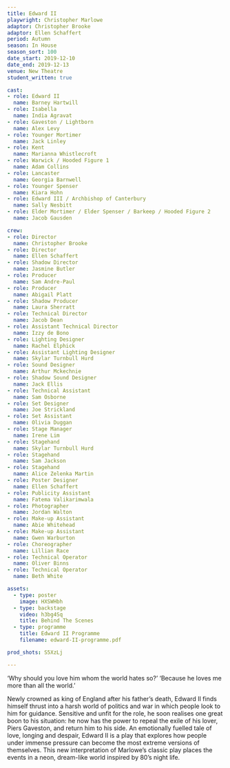 ```yaml
---
title: Edward II
playwright: Christopher Marlowe
adaptor: Christopher Brooke
adaptor: Ellen Schaffert
period: Autumn
season: In House
season_sort: 100
date_start: 2019-12-10
date_end: 2019-12-13
venue: New Theatre
student_written: true 

cast:
- role: Edward II
  name: Barney Hartwill
- role: Isabella
  name: India Agravat
- role: Gaveston / Lightborn
  name: Alex Levy
- role: Younger Mortimer
  name: Jack Linley
- role: Kent
  name: Marianna Whistlecroft
- role: Warwick / Hooded Figure 1
  name: Adam Collins
- role: Lancaster
  name: Georgia Barnwell
- role: Younger Spenser
  name: Kiara Hohn
- role: Edward III / Archbishop of Canterbury
  name: Sally Nesbitt
- role: Elder Mortimer / Elder Spenser / Barkeep / Hooded Figure 2
  name: Jacob Gausden

crew:
- role: Director
  name: Christopher Brooke
- role: Director
  name: Ellen Schaffert
- role: Shadow Director
  name: Jasmine Butler
- role: Producer
  name: Sam Andre-Paul
- role: Producer
  name: Abigail Platt
- role: Shadow Producer
  name: Laura Sherratt
- role: Technical Director 
  name: Jacob Dean 
- role: Assistant Technical Director
  name: Izzy de Bono
- role: Lighting Designer 
  name: Rachel Elphick
- role: Assistant Lighting Designer 
  name: Skylar Turnbull Hurd
- role: Sound Designer 
  name: Arthur Mckechnie
- role: Shadow Sound Designer
  name: Jack Ellis
- role: Technical Assistant
  name: Sam Osborne
- role: Set Designer
  name: Joe Strickland
- role: Set Assistant
  name: Olivia Duggan
- role: Stage Manager 
  name: Irene Lim
- role: Stagehand
  name: Skylar Turnbull Hurd
- role: Stagehand
  name: Sam Jackson
- role: Stagehand
  name: Alice Zelenka Martin
- role: Poster Designer 
  name: Ellen Schaffert
- role: Publicity Assistant
  name: Fatema Valikarimwala
- role: Photographer
  name: Jordan Walton
- role: Make-up Assistant 
  name: Abie Whitehead
- role: Make-up Assistant 
  name: Gwen Warburton
- role: Choreographer
  name: Lillian Race
- role: Technical Operator
  name: Oliver Binns
- role: Technical Operator
  name: Beth White

assets:
  - type: poster
    image: HXSWHbh
  - type: backstage
    video: h3bg4Sq
    title: Behind The Scenes
  - type: programme
    title: Edward II Programme
    filename: edward-II-programme.pdf

prod_shots: S5XzLj

---
```


‘Why should you love him whom the world hates so?’
‘Because he loves me more than all the world.’

Newly crowned as king of England after his father’s death, Edward II finds himself thrust into a harsh
world of politics and war in which people look to him for guidance. Sensitive and unfit for the role,
he soon realises one great boon to his situation: he now has the power to repeal the exile of his
lover, Piers Gaveston, and return him to his side.
An emotionally fuelled tale of love, longing and despair, Edward II is a play that explores how people
under immense pressure can become the most extreme versions of themselves. This new
interpretation of Marlowe’s classic play places the events in a neon, dream-like world inspired by
80’s night life.
